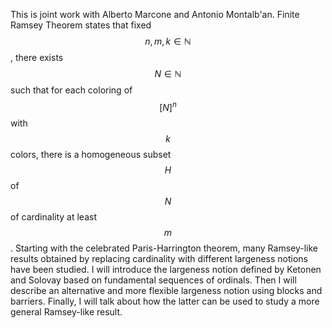 



This is joint work with Alberto Marcone and Antonio Montalb\'an.
Finite Ramsey Theorem states that fixed $$n,m,k \in \mathbb{N}$$, there exists $$N \in \mathbb{N}$$ such that for each coloring of $$[N]^n$$ with $$k$$ colors, there is a homogeneous subset $$H$$ of $$N$$ of cardinality at least $$m$$.
Starting with the celebrated Paris-Harrington theorem, many Ramsey-like results obtained by replacing cardinality with different largeness notions have been studied. 
I will introduce the largeness notion defined by Ketonen and Solovay based on fundamental sequences of ordinals.
Then I will describe an alternative and more flexible largeness notion using blocks and barriers. 
Finally, I will talk about how the latter can be used to study a more general Ramsey-like result.

















